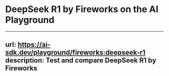 # DeepSeek R1 by Fireworks on the AI Playground


---
url: https://ai-sdk.dev/playground/fireworks:deepseek-r1
description: Test and compare DeepSeek R1 by Fireworks
---
